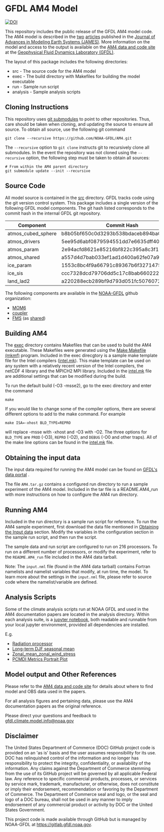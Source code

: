 # GFDL AM4 Model

[![DOI](https://zenodo.org/badge/102487636.svg)](https://zenodo.org/badge/latestdoi/102487636)

This repository includes the public release of the GFDL AM4 model
code.  The AM4 model is described in the
[two](https://doi.org/10.1002/2017MS001208)
[articles](https://doi.org/10.1002/2017MS001209) published in the
[Journal of Advances in Modeling Earth Systems
(JAMES)](https://agupubs.onlinelibrary.wiley.com/journal/19422466).
More information on the model and access to the output is available on
the [AM4 data and code
site](http://data1.gfdl.noaa.gov/nomads/forms/am4.0/) at the
[Geophysical Fluid Dynamics Laboratory
(GFDL)](https://www.gfdl.noaa.gov).

The layout of this package includes the following directories:

* src - The source code for the AM4 model
* exec - The build directory with Makefiles for building the model executable
* run - Sample run script
* analysis - Sample analysis scripts 

## Cloning Instructions

This repository uses [git
submodules](https://git-scm.com/book/en/v2/Git-Tools-Submodules) to
point to other repositories.  Thus, care should be taken when cloning,
and updating the source to ensure all source.  To obtain all source,
use the following git command

```
git clone --recursive https://github.com/NOAA-GFDL/AM4.git
```

The `--recursive` option to `git clone` instructs git to recursively
clone all submodules.  In the event the repository was not cloned
using the `--recursive` option, the following step must be taken to
obtain all sources:

```
# From within the AM4 parent directory
git submodule update --init --recursive
```

## Source Code

All model source is contained in the [src](src) directory.  GFDL
tracks code using the git version control system.  This package
includes a single version of the following GFDL model components.  The
git hash listed corresponds to the commit hash in the internal GFDL
git repository.

Component | Commit Hash
--------- | -----------
atmos_cubed_sphere | b8b05bf650c0d3293b538bdaceb894ba0fd6910b
atmos_drivers | 5ee95d6abf0879594551dd7e6635dff4004c4010
atmos_param | 2e94acfd8621e85216bf822c395a8c3f15a511a5
atmos_shared | a557d4d7bab033ef1ad1d400a62fe07a97ccb477
ice_param | 1553c8bc4f9a66791c89367b6f327147523155ed
ice_sis | ccc7328dcd79706dd5c17c8bab660222886fc80b
land_lad2 | a220288ecb289bf9d793d051fc5076072874ce07

The following components are available in the
[NOAA-GFDL](https://github.com/NOAA-GFDL) github organization:

* [MOM6](https://github.com/NOAA-GFDL/MOM6)
* [coupler](https://github.com/NOAA-GFDL/coupler)
* [FMS](https://github.com/NOAA-GFDL/FMS) (as [shared](src/shared))

## Building AM4

The [exec](exec) directory contains Makefiles that can be used to
build the AM4 executable.  These Makefiles were generated using the
[Make Makefile (mkmf)](https://github.com/NOAA-GFDL/mkmf) program.
Included in the exec direcgtory is a sample make template file for the
Intel compilers ([intel.mk](exec/templates/intel.mk)).  This make
template can be used on any system with a relatively recent version of
the Intel compilers, the netCDF 4 library and the MPICH2 MPI library.
Included in the [intel.mk](exec/templates/intel.mk) file are
additional settings that can be modified during the build.  


To run the default build (-O3 -msse2), go to the exec directory and
enter the command
```
make
```
If you would like to change some of the compiler options, there are several different
options to add to the make command.  For example
```
make ISA=-xhost BLD_TYPE=REPRO
```
will replace -msse with -xhost and -O3 with -O2.  The three options for 
`BLD_TYPE` are `PROD` (-O3), `REPRO` (-O2), and `DEBUG` (-O0 and other 
traps).  All of the make line options can be
found in the [intel.mk](exec/templates/intel.mk) file.

## Obtaining the input data

The input data required for running the AM4 model can be found on
[GFDL's data
portal](http://data1.gfdl.noaa.gov/nomads/forms/am4.0/) .

The file `AM4.tar.gz` contains a configured run directory to run a
sample experiment of the AM4 model.  Included in the tar file is a
README.AM4_run with more instructions on how to configure the AM4 run
directory.

## Running AM4

Included in the run directory is a sample run script for reference.
To run the AM4 sample experiment, first download the data file
mentioned in [Obtaining the Input data](#obtaining-the-input-data)
section.  Modify the variables in the configuration section in the
sample run script, and then run the script.

The sample data and run script are configured to run on 216
processors.  To run on a different number of processors, or modify the
experiment, refer to the `README.AM4_run` file included in the AM4
data tarball.

Note: The `input.nml` file (found in the AM4 data tarball) contains
Fortran namelists and namelist variables that modify, at run time, the
model.  To learn more about the settings in the `input.nml` file,
please refer to source code where the namelist/variable are defined.

## Analysis Scripts 

Some of the climate analysis scripts run at NOAA GFDL and used in the
AM4 documentation papers are located in the analysis directory.
Within each analysis suite, is a [jupyter
notebook](https://jupyter-notebook.readthedocs.io/en/stable/), both
readable and runnable from your local jupyter environment, provided
all dependencies are installed.

E.g.

* [Radiation processor](analysis/cjs1/radiation_atmos_av_mon/radiation_atmos_av_mon.ipynb)
* [Long-term DJF seasonal mean](analysis/bw/bw_atmos_cru_ts_a1r/bw_atmos_monthly_cru_ts.1980-2014.ipynb) 
* [Zonal_mean_zonal_wind_stress](analysis/bw/bw_atmos_zm_atl_pac_a1r/bw_atmos_atl_pac.1980-2014.ipynb)
* [PCMDI Metrics Portrait Plot](analysis/pcmdimetrics/portraitPlot-AM4.AMIP.ipynb)

## Model output and Other References

Please refer to the [AM4 data and code
site](http://data1.gfdl.noaa.gov/nomads/forms/am4.0/) for details
about where to find model and OBS data used in the papers.

For all analysis figures and pertaining data, please use the AM4
documentation papers as the original reference.

Please direct your questions and feedback to
gfdl.climate.model.info@noaa.gov

## Disclaimer

The United States Department of Commerce (DOC) GitHub project code is
provided on an 'as is' basis and the user assumes responsibility for
its use.  DOC has relinquished control of the information and no
longer has responsibility to protect the integrity, confidentiality,
or availability of the information.  Any claims against the Department
of Commerce stemming from the use of its GitHub project will be
governed by all applicable Federal law.  Any reference to specific
commercial products, processes, or services by service mark,
trademark, manufacturer, or otherwise, does not constitute or imply
their endorsement, recommendation or favoring by the Department of
Commerce.  The Department of Commerce seal and logo, or the seal and
logo of a DOC bureau, shall not be used in any manner to imply
endorsement of any commercial product or activity by DOC or the United
States Government.

This project code is made available through GitHub but is managed by
NOAA-GFDL at https://gitlab.gfdl.noaa.gov.
